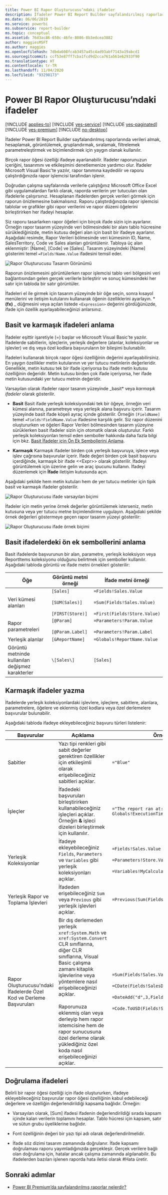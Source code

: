 ```yaml
---
title: Power BI Rapor Oluşturucusu’ndaki ifadeler
description: İfadeler Power BI Report Builder sayfalandırılmış raporlarında verileri almak, hesaplamak, görüntülemek, gruplandırmak, sıralamak, filtrelemek parametreleştirmek ve biçimlendirmek için yaygın olanak kullanılır.
ms.date: 06/06/2019
ms.service: powerbi
ms.subservice: report-builder
ms.topic: conceptual
ms.assetid: 76d3ac86-650c-46fe-8086-8b3edcea3882
author: maggiesMSFT
ms.author: maggies
ms.openlocfilehash: 7dbda608fcab3457a45c4ad93abf7143a19abcd1
ms.sourcegitcommit: ccf53e87ff7cba1fcd9d2cca761a561e62933f90
ms.translationtype: HT
ms.contentlocale: tr-TR
ms.lasthandoff: 11/04/2020
ms.locfileid: "93298173"
---
```

# <a name="expressions-in-power-bi-report-builder"></a>Power BI Rapor Oluşturucusu’ndaki ifadeler

[!INCLUDE [applies-to](../includes/applies-to.md)] [!INCLUDE [yes-service](../includes/yes-service.md)] [!INCLUDE [yes-paginated](../includes/yes-paginated.md)] [!INCLUDE [yes-premium](../includes/yes-premium.md)] [!INCLUDE [no-desktop](../includes/no-desktop.md)] 

İfadeler Power BI Report Builder sayfalandırılmış raporlarında verileri almak, hesaplamak, görüntülemek, gruplandırmak, sıralamak, filtrelemek parametreleştirmek ve biçimlendirmek için yaygın olanak kullanılır. 
  
Birçok rapor öğesi özelliği ifadeye ayarlanabilir. İfadeler raporunuzun içeriğini, tasarımını ve etkileşimini denetlemenize yardımcı olur. İfadeler Microsoft Visual Basic'te yazılır, rapor tanımına kaydedilir ve raporu çalıştırdığınızda rapor işlemcisi tarafından işlenir.  
  
 Doğrudan çalışma sayfalarında verilerle çalıştığınız Microsoft Office Excel gibi uygulamalardan farklı olarak, raporda verilerin yer tutucuları olan ifadelerle çalışırsınız. Hesaplanan ifadelerden gerçek verileri görmek için raporun önizlemesine bakmalısınız. Raporu çalıştırdığınızda rapor işlemcisi tablolar ve grafikler gibi rapor verilerini ve rapor düzeni öğelerini birleştirirken her ifadeyi hesaplar.  
  
 Siz raporu tasarlarken rapor öğeleri için birçok ifade sizin için ayarlanır. Örneğin rapor tasarım yüzeyinde veri bölmesindeki bir alanı tablo hücresine sürüklediğinizde, metin kutusu değeri alan için basit bir ifadeye ayarlanır. Aşağıdaki resimde, Rapor Verileri bölmesinde veri kümesinin ID, Name, SalesTerritory, Code ve Sales alanları görüntülenir. Tabloya üç alan eklenmiştir: [Name], [Code] ve [Sales]. Tasarım yüzeyindeki [Name] gösterimi temel `=Fields!Name.Value` ifadesini temsil eder.  
  
![Rapor Oluşturucusu Tasarım Görünümü](media/report-builder-expressions/report-builder-data-design-preview.png)
  
 Raporun önizlemesini görüntülerken rapor işlemcisi tablo veri bölgesini veri bağlantısından gelen gerçek verilerle birleştirir ve sonuç kümesindeki her satır için tabloda bir satır görüntüler.  
  
 İfadeleri el ile girmek için tasarım yüzeyinde bir öğe seçin, sonra kısayol menülerini ve iletişim kutularını kullanarak öğenin özelliklerini ayarlayın. * **(fx)** _ düğmesini veya açılan listede `<Expression>` değerini gördüğünüzde, ifade için özellik ayarlayabileceğinizi anlarsınız. 
  
##  <a name="understanding-simple-and-complex-expressions"></a><a name="Types"></a> Basit ve karmaşık ifadeleri anlama  
 İfadeler eşittir işaretiyle (=) başlar ve Microsoft Visual Basic'te yazılır. İfadelerde sabitlerin, işleçlerin, yerleşik değerlere (alanlar, koleksiyonlar ve işlevler) ve dış veya özel kodlara başvuruların bir bileşimi bulunabilir.  
  
 İfadeleri kullanarak birçok rapor öğesi özelliğinin değerini ayarlayabilirsiniz. En yaygın özellikler metin kutularının ve yer tutucu metinlerin değerleridir. Genellikle, metin kutusu tek bir ifade içeriyorsa bu ifade metin kutusu özelliğinin değeridir. Metin kutusu birden çok ifade içeriyorsa, her ifade metin kutusundaki yer tutucu metnin değeridir.  
  
 Varsayılan olarak ifadeler rapor tasarım yüzeyinde _basit* veya *karmaşık ifadeler* olarak gösterilir.  
  
-   **Basit** Basit ifade yerleşik koleksiyondaki tek bir öğeye, örneğin veri kümesi alanına, parametreye veya yerleşik alana başvuru içerir. Tasarım yüzeyinde basit ifade köşeli ayraç içinde gösterilir. Örneğin `[FieldName]` temel `=Fields!FieldName.Value` ifadesine karşılık gelir. Siz rapor düzenini oluştururken ve öğeleri Rapor Verileri bölmesinden tasarım yüzeyine sürüklerken basit ifadeler sizin için otomatik olarak oluşturulur. Farklı yerleşik koleksiyonları temsil eden semboller hakkında daha fazla bilgi için bkz. [Basit İfadeler için Ön Ek Sembollerini Anlama](#DisplayText).  
  
-   **Karmaşık** Karmaşık ifadeler birden çok yerleşik başvuruya, işlece veya işlev çağrısına başvurular içerir. İfade değeri birden çok basit başvuru içerdiğinde, karmaşık bir ifade <\<Expr>> olarak gösterilir. İfadeyi görüntülemek için üzerine gelin ve araç ipucunu kullanın. İfadeyi düzenlemek için **İfade** iletişim kutusunda açın.  
  
 Aşağıdaki şekilde hem metin kutuları hem de yer tutucu metinler için tipik basit ve karmaşık ifadeler gösterilir.  
  
![Rapor Oluşturucusu ifade varsayılan biçimi](media/report-builder-expressions/report-builder-expression-default-format.png) 
  
 İfadeler için metin yerine örnek değerler görüntülemek isterseniz, metin kutusuna veya yer tutucu metne biçimlendirme uygulayın. Aşağıdaki şekilde örnek değerleri göstermeye geçen rapor tasarım yüzeyi gösterilir:  
  
![Rapor Oluşturucusu ifade örnek biçimi](media/report-builder-expressions/report-builder-expression-sample-values-format.png)  


## <a name="understanding-prefix-symbols-in-simple-expressions"></a><a name="DisplayText"></a> Basit ifadelerdeki ön ek sembollerini anlama  

Basit ifadelerde başvurunun bir alan, parametre, yerleşik koleksiyon veya ReportItems koleksiyonu olduğunu belirtmek için semboller kullanılır. Aşağıdaki tabloda görüntü ve ifade metni örnekleri gösterilir:  
  
|Öğe|Görüntü metni örneği|İfade metni örneği|  
|----------|--------------------------|-----------------------------|  
|Veri kümesi alanları|`[Sales]`<br /><br /> `[SUM(Sales)]`<br /><br /> `[FIRST(Store)]`|`=Fields!Sales.Value`<br /><br /> `=Sum(Fields!Sales.Value)`<br /><br /> `=First(Fields!Store.Value)`|  
|Rapor parametreleri|`[@Param]`<br /><br /> `[@Param.Label]`|`=Parameters!Param.Value`<br /><br /> `=Parameters!Param.Label`|  
|Yerleşik alanlar|`[&ReportName]`|`=Globals!ReportName.Value`|  
|Görüntü metninde kullanılan değişmez karakterler|`\[Sales\]`|`[Sales]`|  
  
##  <a name="writing-complex-expressions"></a><a name="References"></a> Karmaşık ifadeler yazma  
 İfadelerde yerleşik koleksiyonlardaki işlevlere, işleçlere, sabitlere, alanlara, parametrelere, öğelere ve eklenmiş özel kodlara veya özel derlemelere başvurular bulunabilir.  
  
 Aşağıdaki tabloda ifadeye ekleyebileceğiniz başvuru türleri listelenir:  
  
|Başvurular|Açıklama|Örnek|  
|----------------|-----------------|-------------|  
|Sabitler|Yazı tipi renkleri gibi sabit değerler gerektiren özellikler için etkileşimli olarak erişebileceğiniz sabitleri açıklar.|`="Blue"`|  
|İşleçler|İfadedeki başvuruları birleştirirken kullanabileceğiniz işleçleri açıklar. Örneğin **&** işleci dizeleri birleştirmek için kullanılır.|`="The report ran at: " & Globals!ExecutionTime & "."`|  
|Yerleşik Koleksiyonlar|İfadeye ekleyebileceğiniz `Fields`, `Parameters` ve `Variables` gibi yerleşik koleksiyonları açıklar.|`=Fields!Sales.Value`<br /><br /> `=Parameters!Store.Value`<br /><br /> `=Variables!MyCalculation.Value`|  
|Yerleşik Rapor ve Toplama İşlevleri|İfadeden erişebileceğiniz `Sum` veya `Previous` gibi yerleşik işlevleri açıklar.|`=Previous(Sum(Fields!Sales.Value))`|  
|Rapor Oluşturucusu'ndaki İfadelerde Özel Kod ve Derleme Başvuruları |Bir dış derlemeden yerleşik `xref:System.Math` ve `xref:System.Convert` CLR sınıflarına, diğer CLR sınıflarına, Visual Basic çalışma zamanı kitaplık işlevlerine veya yöntemlere nasıl erişebileceğinizi açıklar.<br /><br /> Raporunuza eklenmiş olan veya derleyip hem rapor istemcisine hem de rapor sunucusuna özel derleme olarak yüklediğiniz özel koda nasıl erişebileceğinizi açıklar.|`=Sum(Fields!Sales.Value)`<br /><br /> `=CDate(Fields!SalesDate.Value)`<br /><br /> `=DateAdd("d",3,Fields!BirthDate.Value)`<br /><br /> `=Code.ToUSD(Fields!StandardCost.Value)`|  
   
##  <a name="validating-expressions"></a><a name="Valid"></a> Doğrulama ifadeleri  
 Belirli bir rapor öğesi özelliği için ifade oluştururken, ifadeye ekleyebileceğiniz başvurular rapor öğesi özelliğinin kabul edebileceği değerlere ve özelliğin değerlendirildiği kapsama bağlıdır. Örneğin:  
  
-   Varsayılan olarak, [Sum] ifadesi ifadenin değerlendirildiği sırada kapsam içinde kalan verilerin toplamını hesaplar. Tablo hücresi için kapsam, satır ve sütun grubu üyeliklerine bağlıdır. 
  
-   Font özelliğinin değeri bir yazı tipi adı olarak değerlendirilmelidir.  
  
-   İfade söz dizimi tasarım zamanında doğrulanır. İfade kapsamı doğrulaması raporu yayımladığınızda gerçekleşir. Gerçek verilere bağlı olan doğrulama için, hatalar ancak çalışma zamanında algılanabilir. Bu ifadelerden bazıları işlenen raporda hata iletisi olarak #Hata üretir. 

## <a name="next-steps"></a>Sonraki adımlar

- [Power BI Premium’da sayfalandırılmış raporlar nelerdir?](paginated-reports-report-builder-power-bi.md)

